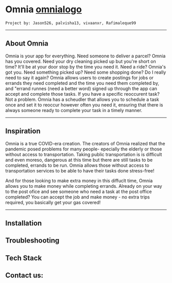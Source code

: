 # Omnia [omnialogo](omnialogo.jpg)


`Project by: Jason526, palvisha13, vivaanxr, Rafimaleque99`

-----
## About Omnia

Omnia is your app for everything. Need someone to deliver a parcel? Omnia has you covered. Need your dry cleaning picked up but you're short on time? It'll be at your door stop
by the time you need it. Need a ride? Omnia's got you. Need something picked up? Need some shopping done? Do I really need to say it again? Omnia allows users to create postings for jobs or errands they need completed and the time you need them completed by, and "errand runnes (need a better word) signed up 
through the app can accept and complete those tasks. If you have a specific reoccurent task? Not a problem. Omnia has a scheudler that allows you to schedule a task once and set it to reoccur however often you need it, ensuring that 
there is always someone ready to complete your task in a timely manner. 


---- 


## Inspiration 
Omnia is a true COVID-era creation.
The creators of Omnia realized that the pandemic posed problems for many people- epecially the elderly or those without access to transportation. Taking public transportation is 
is difficult and even moreso, dangerous at this time but there are still tasks to be completed, errands to be run. Omnia allows those without access to transportation services to 
be able to have their tasks done stress-free! 

And for those looking to make extra money in this diffuclt time, Omnia allows you to make money while completing errands. Already on your way to the post ofice and see 
someone who need a task at the post office completed? You can accept the job and make money - no extra trips required, you basically get your gas covered! 

----

## Installation 


## Troubleshooting 


## Tech Stack
 
 
 ## Contact us:
 
